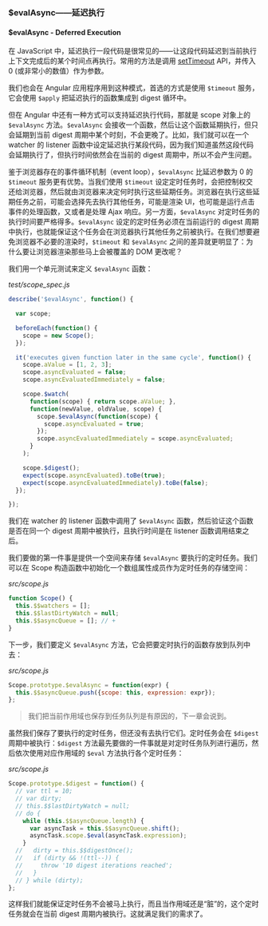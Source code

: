 ### $evalAsync——延迟执行

#### $evalAsync - Deferred Execution

在 JavaScript 中，延迟执行一段代码是很常见的——让这段代码延迟到当前执行上下文完成后的某个时间点再执行。常用的方法是调用 [setTimeout](https://developer.mozilla.org/en-US/docs/Web/API/WindowOrWorkerGlobalScope/setTimeout) API，并传入 0 \(或非常小的数值）作为参数。

我们也会在 Angular 应用程序用到这种模式，首选的方式是使用 `$timeout` 服务，它会使用 `$apply` 把延迟执行的函数集成到 digest 循环中。

但在 Angular 中还有一种方式可以支持延迟执行代码，那就是 scope 对象上的 `$evalAsync` 方法。`$evalAsync` 会接收一个函数，然后让这个函数延期执行，但只会延期到当前 digest 周期中某个时刻，不会更晚了。比如，我们就可以在一个 watcher 的 listener 函数中设定延迟执行某段代码，因为我们知道虽然这段代码会延期执行了，但执行时间依然会在当前的 digest 周期中，所以不会产生问题。

鉴于浏览器存在的事件循环机制（event loop），`$evalAsync` 比延迟参数为 0 的 `$timeout` 服务更有优势。当我们使用 `$timeout` 设定定时任务时，会把控制权交还给浏览器，然后就由浏览器来决定何时执行这些延期任务。浏览器在执行这些延期任务之前，可能会选择先去执行其他任务，可能是渲染 UI，也可能是运行点击事件的处理函数，又或者是处理 Ajax 响应。另一方面，`$evalAsync` 对定时任务的执行时间要严格得多。`$evalAsync` 设定的定时任务必须在当前运行的 digest 周期中执行，也就能保证这个任务会在浏览器执行其他任务之前被执行。在我们想要避免浏览器不必要的渲染时，`$timeout` 和 `$evalAsync` 之间的差异就更明显了：为什么要让浏览器渲染那些马上会被覆盖的 DOM 更改呢？

我们用一个单元测试来定义 `$evalAsync` 函数：

_test/scope\_spec.js_

```js
describe('$evalAsync', function() {

  var scope;

  beforeEach(function() {
    scope = new Scope();
  });

  it('executes given function later in the same cycle', function() {
    scope.aValue = [1, 2, 3];
    scope.asyncEvaluated = false;
    scope.asyncEvaluatedImmediately = false;

    scope.$watch(
      function(scope) { return scope.aValue; },
      function(newValue, oldValue, scope) {
        scope.$evalAsync(function(scope) {
          scope.asyncEvaluated = true;
        });
        scope.asyncEvaluatedImmediately = scope.asyncEvaluated;
      }
    );

    scope.$digest();
    expect(scope.asyncEvaluated).toBe(true);
    expect(scope.asyncEvaluatedImmediately).toBe(false);
  });

});
```

我们在 watcher 的 listener 函数中调用了 `$evalAsync` 函数，然后验证这个函数是否在同一个 digest 周期中被执行，且执行时间是在 listener 函数调用结束之后。

我们要做的第一件事是提供一个空间来存储 `$evalAsync` 要执行的定时任务。我们可以在 Scope 构造函数中初始化一个数组属性成员作为定时任务的存储空间：

_src/scope.js_

```js
function Scope() {
  this.$$watchers = [];
  this.$$lastDirtyWatch = null;
  this.$$asyncQueue = []; // +
}
```

下一步，我们要定义 `$evalAsync` 方法，它会把要定时执行的函数存放到队列中去：

_src/scope.js_

```js
Scope.prototype.$evalAsync = function(expr) {
  this.$$asyncQueue.push({scope: this, expression: expr});
};
```

> 我们把当前作用域也保存到任务队列是有原因的，下一章会说到。

虽然我们保存了要执行的定时任务，但还没有去执行它们。定时任务会在 `$digest` 周期中被执行：`$digest` 方法最先要做的一件事就是对定时任务队列进行遍历，然后依次使用对应作用域的 `$eval` 方法执行各个定时任务：

_src/scope.js_

```js
Scope.prototype.$digest = function() {
  // var ttl = 10;
  // var dirty;
  // this.$$lastDirtyWatch = null;
  // do {
    while (this.$$asyncQueue.length) {
      var asyncTask = this.$$asyncQueue.shift();
      asyncTask.scope.$eval(asyncTask.expression);
    }
  //   dirty = this.$$digestOnce();
  //   if (dirty && !(ttl--)) {
  //     throw '10 digest iterations reached';
  //   }
  // } while (dirty);
};
```

这样我们就能保证定时任务不会被马上执行，而且当作用域还是“脏”的，这个定时任务就会在当前 digest 周期内被执行。这就满足我们的需求了。

